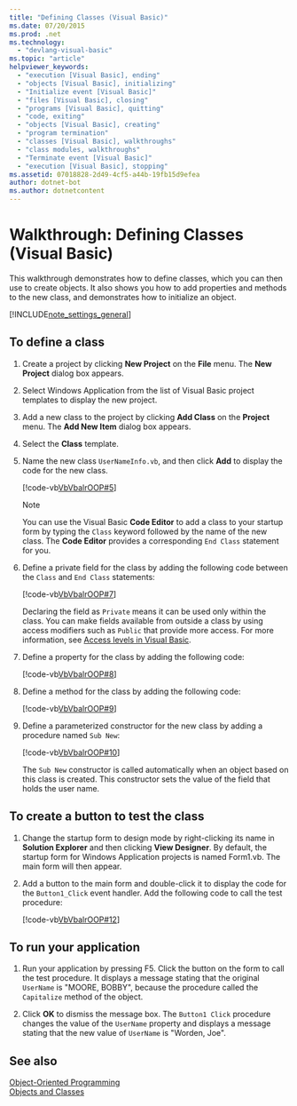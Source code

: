 ```yaml
---
title: "Defining Classes (Visual Basic)"
ms.date: 07/20/2015
ms.prod: .net
ms.technology: 
  - "devlang-visual-basic"
ms.topic: "article"
helpviewer_keywords: 
  - "execution [Visual Basic], ending"
  - "objects [Visual Basic], initializing"
  - "Initialize event [Visual Basic]"
  - "files [Visual Basic], closing"
  - "programs [Visual Basic], quitting"
  - "code, exiting"
  - "objects [Visual Basic], creating"
  - "program termination"
  - "classes [Visual Basic], walkthroughs"
  - "class modules, walkthroughs"
  - "Terminate event [Visual Basic]"
  - "execution [Visual Basic], stopping"
ms.assetid: 07018828-2d49-4cf5-a44b-19fb15d9efea
author: dotnet-bot
ms.author: dotnetcontent
---
```

# Walkthrough: Defining Classes (Visual Basic)

This walkthrough demonstrates how to define classes, which you can then use to create objects. It also shows you how to add properties and methods to the new class, and demonstrates how to initialize an object.  
  
[!INCLUDE[note_settings_general](~/includes/note-settings-general-md.md)]  
  
## To define a class
  
1.  Create a project by clicking **New Project** on the **File** menu. The **New Project** dialog box appears.  
  
2.  Select Windows Application from the list of Visual Basic project templates to display the new project.  
  
3.  Add a new class to the project by clicking **Add Class** on the **Project** menu. The **Add New Item** dialog box appears.  
  
4.  Select the **Class** template.  
  
5.  Name the new class `UserNameInfo.vb`, and then click **Add** to display the code for the new class.  
  
     [!code-vb[VbVbalrOOP#5](~/samples/snippets/visualbasic/VS_Snippets_VBCSharp/VbVbalrOOP/VB/OOP.vb#5)]
  
    > [!NOTE]
    >  You can use the Visual Basic **Code Editor** to add a class to your startup form by typing the `Class` keyword followed by the name of the new class. The **Code Editor** provides a corresponding `End Class` statement for you.  
  
6.  Define a private field for the class by adding the following code between the `Class` and `End Class` statements:  
  
     [!code-vb[VbVbalrOOP#7](~/samples/snippets/visualbasic/VS_Snippets_VBCSharp/VbVbalrOOP/VB/OOP.vb#7)]
  
     Declaring the field as `Private` means it can be used only within the class. You can make fields available from outside a class by using access modifiers such as `Public` that provide more access. For more information, see [Access levels in Visual Basic](../../../../visual-basic/programming-guide/language-features/declared-elements/access-levels.md).  
  
7.  Define a property for the class by adding the following code:  
  
     [!code-vb[VbVbalrOOP#8](~/samples/snippets/visualbasic/VS_Snippets_VBCSharp/VbVbalrOOP/VB/OOP.vb#8)]
  
8.  Define a method for the class by adding the following code:  
  
     [!code-vb[VbVbalrOOP#9](~/samples/snippets/visualbasic/VS_Snippets_VBCSharp/VbVbalrOOP/VB/OOP.vb#9)]
  
9. Define a parameterized constructor for the new class by adding a procedure named `Sub New`:  
  
     [!code-vb[VbVbalrOOP#10](~/samples/snippets/visualbasic/VS_Snippets_VBCSharp/VbVbalrOOP/VB/OOP.vb#10)]
  
     The `Sub New` constructor is called automatically when an object based on this class is created. This constructor sets the value of the field that holds the user name.  
  
## To create a button to test the class
  
1.  Change the startup form to design mode by right-clicking its name in **Solution Explorer** and then clicking **View Designer**. By default, the startup form for Windows Application projects is named Form1.vb. The main form will then appear.  
  
2.  Add a button to the main form and double-click it to display the code for the `Button1_Click` event handler. Add the following code to call the test procedure:  
  
     [!code-vb[VbVbalrOOP#12](~/samples/snippets/visualbasic/VS_Snippets_VBCSharp/VbVbalrOOP/VB/OOP.vb#12)]
  
## To run your application
  
1.  Run your application by pressing F5. Click the button on the form to call the test procedure. It displays a message stating that the original `UserName` is "MOORE, BOBBY", because the procedure called the `Capitalize` method of the object.  
  
2.  Click **OK** to dismiss the message box. The `Button1 Click` procedure changes the value of the `UserName` property and displays a message stating that the new value of `UserName` is "Worden, Joe".  
  
## See also

 [Object-Oriented Programming](http://msdn.microsoft.com/library/1cf6e655-3f30-45f1-9a5d-4a88ca24a1c2)  
 [Objects and Classes](../../../../visual-basic/programming-guide/language-features/objects-and-classes/index.md)
